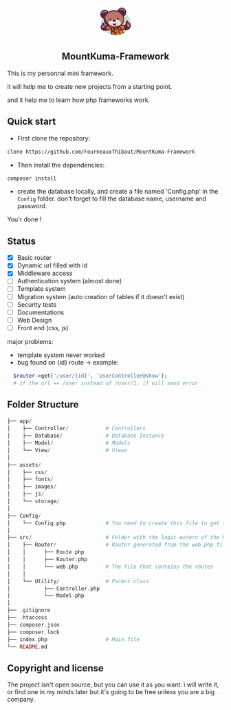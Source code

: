<p align="center">
  <a href="https://github.com/FourneauxThibaut/MountKuma-Framework">
    <img src="./assets/images/ourson.svg" alt="Logo" width=72 height=72>
  </a>

  <h2 align="center">MountKuma-Framework</h2>

This is my personnal mini framework.

it will help me to create new projects from a starting point.

and it help me to learn how php frameworks work.

## Quick start

- First clone the repository:
```bash 
clone https://github.com/FourneauxThibaut/MountKuma-Framework
```

- Then install the dependencies:
```bash
composer install
```

- create the database locally, and create a file named 'Config.php' in the `Config` folder. don't forget to fill the database name, username and password.

You'r done !

## Status

- [x] Basic router
- [x] Dynamic url filled with id
- [x] Middleware access
- [ ] Authentication system (almost done)
- [ ] Template system
- [ ] Migration system (auto creation of tables if it doesn't exist)
- [ ] Security tests
- [ ] Documentations
- [ ] Web Design
- [ ] Front end (css, js)

major problems:
- template system never worked
- bug found on {id} route -> example:
```php
  $router->get('/user/{id}', 'UserController@show');
  # if the url == /user instead of /user/1, if will send error
```

## Folder Structure

```php
├── app/                         
│    ├── Controller/            # Controllers 
│    ├── Database/              # Database Instance
│    ├── Model/                 # Models
│    └── View/                  # Views
│
├── assets/                   
│    ├── css/               
│    ├── fonts/             
│    ├── images/             
│    ├── js/                
│    └── storage/                     
│
├── Config/                  
│    └── Config.php             # You need to create this file to get started
│
├── src/                        # Folder with the logic extern of the Model logic
│    ├── Router/                # Router generated from the web.php file
│    │      ├── Route.php        
│    │      ├── Router.php         
│    │      └── web.php         # The file that contains the routes
│    │      
│    └── Utility/               # Parent class
│           ├── Controller.php         
│           └── Model.php       
│
├── .gitignore 
├── .htaccess
├── composer.json
├── composer.lock
├── index.php                   # Main file
└── README.md                             
```
## Copyright and license

The project isn't open source, but you can use it as you want.
i will write it, or find one in my minds later but it's going to be free unless you are a big company.